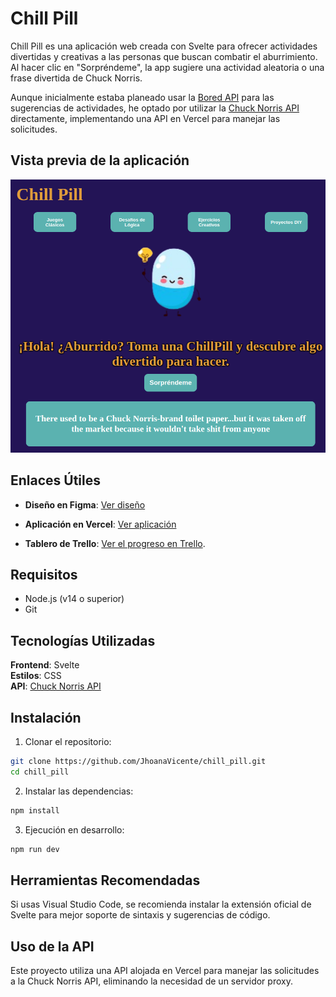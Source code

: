 # Chill Pill  
Chill Pill es una aplicación web creada con Svelte para ofrecer actividades divertidas y creativas a las personas que buscan combatir el aburrimiento. Al hacer clic en "Sorpréndeme", la app sugiere una actividad aleatoria o una frase divertida de Chuck Norris.

Aunque inicialmente estaba planeado usar la [Bored API](https://bored-api.appbrewery.com/) para las sugerencias de actividades, he optado por utilizar la [Chuck Norris API](https://api.chucknorris.io/) directamente, implementando una API en Vercel para manejar las solicitudes.

## Vista previa de la aplicación  
![Primer diseño](./public/assets/app-web.png)  


## Enlaces Útiles  
- **Diseño en Figma**: [Ver diseño](https://www.figma.com/design/IWcxhcdCVVLnWD2o5eKw2u/Chill-Pill?node-id=0-1&node-type=canvas&t=sByL9MaZBpwaPiGT-0)  

- **Aplicación en Vercel**: [Ver aplicación](https://chill-pill-a1jx7vmhn-jhoanavicentes-projects.vercel.app)

- **Tablero de Trello**:  [Ver el progreso en Trello](https://trello.com/b/q5W49Uvb/prova-frontend-hackato-salo-ocupacio).  

## Requisitos 
- Node.js (v14 o superior)
- Git  

## Tecnologías Utilizadas  
**Frontend**: Svelte  
**Estilos**: CSS  
**API**: [Chuck Norris API](https://api.chucknorris.io/)  

## Instalación  
1. Clonar el repositorio: 
```bash
git clone https://github.com/JhoanaVicente/chill_pill.git
cd chill_pill
```
2. Instalar las dependencias:  
```bash  
npm install
```  

3. Ejecución en desarrollo:  
```bash  
npm run dev  
```  
## Herramientas Recomendadas  
Si usas Visual Studio Code, se recomienda instalar la extensión oficial de Svelte para mejor soporte de sintaxis y sugerencias de código.  

## Uso de la API  
Este proyecto utiliza una API alojada en Vercel para manejar las solicitudes a la Chuck Norris API, eliminando la necesidad de un servidor proxy.  